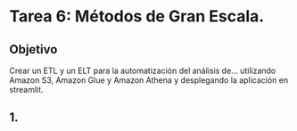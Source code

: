 # Tarea 6: Métodos de Gran Escala.

## Objetivo

Crear un ETL y un ELT para la automatización del análisis de... utilizando Amazon S3, Amazon Glue y Amazon Athena y desplegando la aplicación en streamlit.

## 1. 
